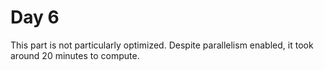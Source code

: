 # Day 6

This part is not particularly optimized. Despite parallelism enabled, it took around 20 minutes to compute.
